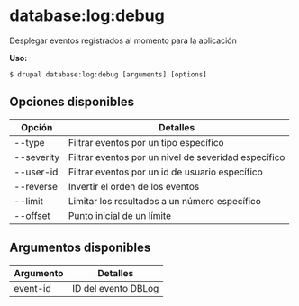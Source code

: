 # database:log:debug
Desplegar eventos registrados al momento para la aplicación

**Uso:**
```
$ drupal database:log:debug [arguments] [options]
```

## Opciones disponibles
Opción | Detalles
-------|-------------
--type | Filtrar eventos por un tipo específico
--severity | Filtrar eventos por un nivel de severidad específico
--user-id | Filtrar eventos por un id de usuario específico
--reverse | Invertir el orden de los eventos
--limit | Limitar los resultados a un número específico
--offset | Punto inicial de un límite

## Argumentos disponibles
Argumento | Detalles
---------|-------------
event-id | ID del evento DBLog
